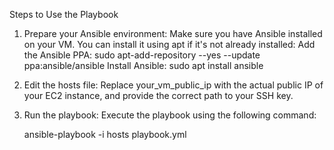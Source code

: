 Steps to Use the Playbook

1. Prepare your Ansible environment:
   Make sure you have Ansible installed on your VM. You can install it using apt if it's not already installed:
    Add the Ansible PPA:
      sudo apt-add-repository --yes --update ppa:ansible/ansible
    Install Ansible:
      sudo apt install ansible

2. Edit the hosts file:
   Replace your_vm_public_ip with the actual public IP of your EC2 instance, and provide the correct path to your SSH key.
3. Run the playbook:
   Execute the playbook using the following command:

   ansible-playbook -i hosts playbook.yml
